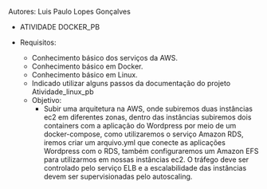 Autores: Luis Paulo Lopes Gonçalves

* ATIVIDADE DOCKER_PB

* Requisitos:
  - Conhecimento básico dos serviços da AWS.
  - Conhecimento básico em Docker.
  - Conhecimento básico em Linux.
  - Indicado utilizar alguns passos da documentação do projeto Atividade_linux_pb

  * Objetivo:
      - Subir uma arquitetura na AWS, onde subiremos duas instâncias ec2 em diferentes zonas, dentro das instâncias subiremos dois containers com a aplicação do Wordpress por meio de um docker-compose, como utilizaremos o serviço Amazon RDS, iremos criar um arquivo.yml que conecte as aplicações Wordpress com o RDS, também configuraremos um Amazon EFS para utilizarmos em nossas instâncias ec2. O tráfego deve ser controlado pelo serviço ELB e a escalabilidade das instâncias devem ser supervisionadas pelo autoscaling.

  



